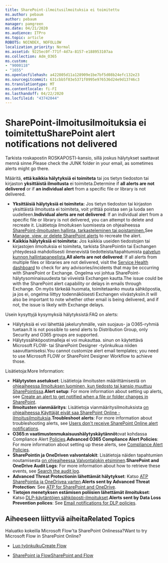 ```yaml
---
title: SharePoint-ilmoitusilmoituksia ei toimitettu
ms.author: pebaum
author: pebaum
manager: pamgreen
ms.date: 04/21/2020
ms.audience: ITPro
ms.topic: article
ROBOTS: NOINDEX, NOFOLLOW
localization_priority: Normal
ms.assetid: 9225ec0f-771f-4d7a-8157-e188953107aa
ms.collection: Adm_O365
ms.custom:
- "9000118"
- "1655"
ms.openlocfilehash: a422805d11a128909e1be7bf5d08b24efc132e23
ms.sourcegitcommit: 631cbb5f03e5371f0995e976536d24e9d13746c3
ms.translationtype: MT
ms.contentlocale: fi-FI
ms.lasthandoff: 04/22/2020
ms.locfileid: "43742044"
---
```

# <a name="sharepoint-alert-notifications-not-delivered"></a><span data-ttu-id="d4997-102">SharePoint-ilmoitusilmoituksia ei toimitettu</span><span class="sxs-lookup"><span data-stu-id="d4997-102">SharePoint alert notifications not delivered</span></span>

<span data-ttu-id="d4997-103">Tarkista roskapostin ROSKAPOSTI-kansio, sillä joskus hälytykset saattavat mennä sinne.</span><span class="sxs-lookup"><span data-stu-id="d4997-103">Please check the JUNK folder in your email, as sometimes alerts might go there.</span></span>

<span data-ttu-id="d4997-104">Määritä, **että kaikkia hälytyksiä ei toimiteta** tai jos tietyn tiedoston tai kirjaston **yksittäistä ilmoitusta** ei toimiteta.</span><span class="sxs-lookup"><span data-stu-id="d4997-104">Determine if **all alerts are not delivered** or if **an individual alert** from a specific file or library is not delivered.</span></span>

- <span data-ttu-id="d4997-105">**Yksittäisiä hälytyksiä ei toimiteta:** Jos tietyn tiedoston tai kirjaston yksittäistä ilmoitusta ei toimiteta, voit yrittää poistaa sen ja luoda sen uudelleen.</span><span class="sxs-lookup"><span data-stu-id="d4997-105">**Individual alerts are not delivered**: If an individual alert from a specific file or library is not delivered, you can attempt to delete and recreate it.</span></span> <span data-ttu-id="d4997-106">Lisätietoja ilmoituksen luomisesta on ohjeaiheessa [SharePoint-ilmoitusten hallinta, tarkasteleminen tai poistaminen.](https://support.office.com/article/manage-view-or-delete-sharepoint-alerts-99dfb19c-9a90-4a8c-aba1-aa8c8afb0de2)</span><span class="sxs-lookup"><span data-stu-id="d4997-106">See [Manage, view, or delete SharePoint alerts](https://support.office.com/article/manage-view-or-delete-sharepoint-alerts-99dfb19c-9a90-4a8c-aba1-aa8c8afb0de2) to recreate the alert.</span></span>
- <span data-ttu-id="d4997-107">**Kaikkia hälytyksiä ei toimiteta:** Jos kaikkia useiden tiedostojen tai kirjastojen ilmoituksia ei toimiteta, tarkista SharePointin tai Exchangen yhteydessä mahdollisesti ilmenevistä tiedotteista/tapahtumista [palvelun kunnon hallintapaneelista.](https://admin.microsoft.com/AdminPortal/Home#/servicehealth)</span><span class="sxs-lookup"><span data-stu-id="d4997-107">**All alerts are not delivered**: If all alerts from multiple files or libraries are not delivered, visit the [Service Health dashboard](https://admin.microsoft.com/AdminPortal/Home#/servicehealth) to check for any advisories/incidents that may be occurring with SharePoint or Exchange.</span></span> <span data-ttu-id="d4997-108">Ongelma voi johtua SharePoint-hälytysominaisuudesta tai viiveistä Exchangen kautta.</span><span class="sxs-lookup"><span data-stu-id="d4997-108">The issue could be with the SharePoint alert capability or delays in emails through Exchange.</span></span> <span data-ttu-id="d4997-109">On myös tärkeää huomata, toimitetaanko muuta sähköpostia, ja jos ei, ongelma liittyy todennäköisesti Exchangen viivästyksiin.</span><span class="sxs-lookup"><span data-stu-id="d4997-109">It will also be important to note whether other email is being delivered, and if not, the issue is likely with Exchange delays.</span></span>

<span data-ttu-id="d4997-110">Usein kysyttyjä kysymyksiä hälytyksistä:</span><span class="sxs-lookup"><span data-stu-id="d4997-110">FAQ on alerts:</span></span>

- <span data-ttu-id="d4997-111">Hälytyksiä ei voi lähettää jakeluryhmälle, vain suojaus- ja O365-ryhmiä tuetaan.</span><span class="sxs-lookup"><span data-stu-id="d4997-111">It is not possible to send alerts to Distribution Group, only Security and O365 groups are supported.</span></span>
- <span data-ttu-id="d4997-112">Hälytyssähköpostimalleja ei voi mukauttaa. sinun on käytettävä Microsoft FLOW- tai SharePoint Designer -työnkulkua niiden saavuttamiseksi.</span><span class="sxs-lookup"><span data-stu-id="d4997-112">You cannot customize alert email templates; you need to use Microsoft FLOW or SharePoint Designer Workflow to achieve those.</span></span>

<span data-ttu-id="d4997-113">Lisätietoja:</span><span class="sxs-lookup"><span data-stu-id="d4997-113">More Information:</span></span>

- <span data-ttu-id="d4997-114">**Hälytysten asetukset**: Lisätietoja ilmoitusten määrittämisestä on [ohjeaiheessa Ilmoituksen luominen, kun tiedosto tai kansio muuttuu SharePointissa](https://support.office.com/article/create-an-alert-to-get-notified-when-a-file-or-folder-changes-in-sharepoint-e5a79e7b-a146-46da-a9ef-d65409ba8918).</span><span class="sxs-lookup"><span data-stu-id="d4997-114">**Alert setup**: For more information about setting up alerts, see [Create an alert to get notified when a file or folder changes in SharePoint](https://support.office.com/article/create-an-alert-to-get-notified-when-a-file-or-folder-changes-in-sharepoint-e5a79e7b-a146-46da-a9ef-d65409ba8918).</span></span>
- <span data-ttu-id="d4997-115">**Ilmoitusten vianmääritys**: Lisätietoja vianmääritysilmoituksista [on ohjeaiheessa Käyttäjät eivät saa SharePoint Online -ilmoitusilmoituksia](https://docs.microsoft.com/sharepoint/support/sites/no-alert-notifications).</span><span class="sxs-lookup"><span data-stu-id="d4997-115">**Troubleshoot alerts**: For more information about troubleshooting alerts, see [Users don't receive SharePoint Online alert notifications](https://docs.microsoft.com/sharepoint/support/sites/no-alert-notifications).</span></span>
- <span data-ttu-id="d4997-116">**O365:n vaatimustenmukaisuushälytyskäytännöt**ovat kohdassa Compliance Alert [Policies](https://docs.microsoft.com/office365/securitycompliance/alert-policies).</span><span class="sxs-lookup"><span data-stu-id="d4997-116">**Advanced O365 Compliance Alert Policies**: For more information about setting up these alerts, see [Compliance Alert Policies](https://docs.microsoft.com/office365/securitycompliance/alert-policies).</span></span>
- <span data-ttu-id="d4997-117">**SharePointin ja OneDriven valvontalokit**: Lisätietoja näiden tapahtumien noutamisesta [on ohjeaiheessa Valvontalokin etsiminen](https://docs.microsoft.com/office365/securitycompliance/search-the-audit-log-in-security-and-compliance#search-the-audit-log).</span><span class="sxs-lookup"><span data-stu-id="d4997-117">**SharePoint and OneDrive Audit Logs**: For more information about how to retrieve these events, see [Search the audit log](https://docs.microsoft.com/office365/securitycompliance/search-the-audit-log-in-security-and-compliance#search-the-audit-log).</span></span>
- <span data-ttu-id="d4997-118">**Advanced Threat Protectionin lähettämät hälytykset**: Katso [ATP SharePointia ja OneDrivea varten](https://docs.microsoft.com/office365/securitycompliance/atp-for-spo-odb-and-teams).</span><span class="sxs-lookup"><span data-stu-id="d4997-118">**Alerts sent by Advanced Threat Protection**: See [ATP for SharePoint and OneDrive](https://docs.microsoft.com/office365/securitycompliance/atp-for-spo-odb-and-teams).</span></span>
- <span data-ttu-id="d4997-119">**Tietojen menetyksen estämisen poliisien lähettämät ilmoitukset**: Katso [DLP-käytäntöjen sähköposti-ilmoitukset](https://docs.microsoft.com/office365/securitycompliance/use-notifications-and-policy-tips).</span><span class="sxs-lookup"><span data-stu-id="d4997-119">**Alerts sent by Data Loss Prevention polices**: See [Email notifications for DLP policies](https://docs.microsoft.com/office365/securitycompliance/use-notifications-and-policy-tips).</span></span>

## <a name="related-topics"></a><span data-ttu-id="d4997-120">Aiheeseen liittyviä aiheita</span><span class="sxs-lookup"><span data-stu-id="d4997-120">Related Topics</span></span>

<span data-ttu-id="d4997-121">Haluatko kokeilla Microsoft Flow'ta SharePoint Onlinessa?</span><span class="sxs-lookup"><span data-stu-id="d4997-121">Want to try Microsoft Flow in SharePoint Online?</span></span>

- [<span data-ttu-id="d4997-122">Luo työnkulku</span><span class="sxs-lookup"><span data-stu-id="d4997-122">Create Flow</span></span>](https://support.office.com/article/a9c3e03b-0654-46af-a254-20252e580d01)

- [<span data-ttu-id="d4997-123">SharePoint ja Flow</span><span class="sxs-lookup"><span data-stu-id="d4997-123">SharePoint and Flow</span></span>](https://flow.microsoft.com//blog/sharepoint-and-flow/)
